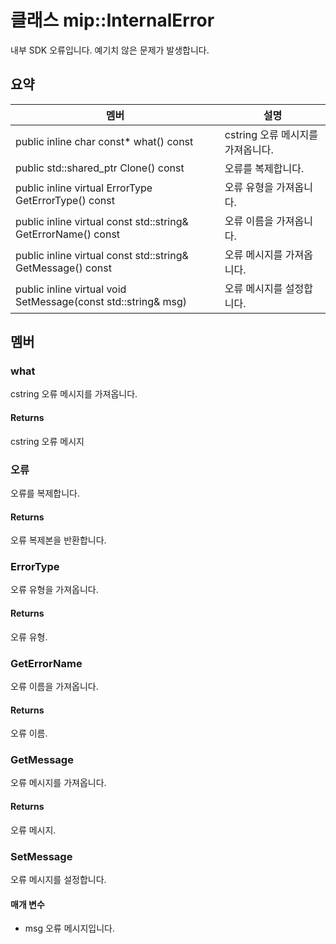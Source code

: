 # <a name="class-mipinternalerror"></a>클래스 mip::InternalError 
내부 SDK 오류입니다. 예기치 않은 문제가 발생합니다.
  
## <a name="summary"></a>요약
 멤버                        | 설명                                
--------------------------------|---------------------------------------------
public inline char const* what() const  |  cstring 오류 메시지를 가져옵니다.
public std::shared_ptr<Error> Clone() const  |  오류를 복제합니다.
public inline virtual ErrorType GetErrorType() const  |  오류 유형을 가져옵니다.
public inline virtual const std::string& GetErrorName() const  |  오류 이름을 가져옵니다.
public inline virtual const std::string& GetMessage() const  |  오류 메시지를 가져옵니다.
public inline virtual void SetMessage(const std::string& msg)  |  오류 메시지를 설정합니다.
  
## <a name="members"></a>멤버
  
### <a name="what"></a>what
cstring 오류 메시지를 가져옵니다.
  
#### <a name="returns"></a>Returns
cstring 오류 메시지
  
### <a name="error"></a>오류
오류를 복제합니다.
  
#### <a name="returns"></a>Returns
오류 복제본을 반환합니다.
  
### <a name="errortype"></a>ErrorType
오류 유형을 가져옵니다.
  
#### <a name="returns"></a>Returns
오류 유형.
  
### <a name="geterrorname"></a>GetErrorName
오류 이름을 가져옵니다.
  
#### <a name="returns"></a>Returns
오류 이름.
  
### <a name="getmessage"></a>GetMessage
오류 메시지를 가져옵니다.
  
#### <a name="returns"></a>Returns
오류 메시지.
  
### <a name="setmessage"></a>SetMessage
오류 메시지를 설정합니다.
  
#### <a name="parameters"></a>매개 변수
* msg 오류 메시지입니다.